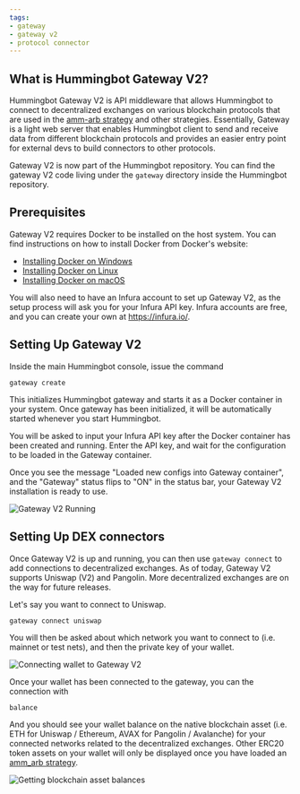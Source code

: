 ```yaml
---
tags:
- gateway
- gateway v2
- protocol connector
---
```


## What is Hummingbot Gateway V2?

Hummingbot Gateway V2 is API middleware that allows Hummingbot to connect to decentralized exchanges on various blockchain protocols that are used in the [amm-arb strategy](/strategies/amm-arbitrage/) and other strategies. Essentially, Gateway is a light web server that enables Hummingbot client to send and receive data from different blockchain protocols and provides an easier entry point for external devs to build connectors to other protocols.

Gateway V2 is now part of the Hummingbot repository. You can find the gateway V2 code living under
the `gateway` directory inside the Hummingbot repository.

## Prerequisites

Gateway V2 requires Docker to be installed on the host system. You can find instructions on how to install Docker from Docker's website:

* [Installing Docker on Windows](https://docs.docker.com/desktop/windows/install/)
* [Installing Docker on Linux](https://docs.docker.com/engine/install/ubuntu/)
* [Installing Docker on macOS](https://docs.docker.com/desktop/mac/install/)

You will also need to have an Infura account to set up Gateway V2, as the setup process will ask you for your Infura API key. Infura accounts are free, and you can create your own at https://infura.io/.

## Setting Up Gateway V2

Inside the main Hummingbot console, issue the command

```
gateway create
```

This initializes Hummingbot gateway and starts it as a Docker container in your system. Once gateway has been initialized, it will be automatically started whenever you start Hummingbot.

You will be asked to input your Infura API key after the Docker container has been created and running. Enter the API key, and wait for the configuration to be loaded in the Gateway container.

Once you see the message "Loaded new configs into Gateway container", and the "Gateway" status flips to "ON" in the status bar, your Gateway V2 installation is ready to use.

![Gateway V2 Running](/assets/img/gateway-create.png)

## Setting Up DEX connectors

Once Gateway V2 is up and running, you can then use `gateway connect` to add connections to decentralized exchanges. As of today, Gateway V2 supports Uniswap (V2) and Pangolin. More decentralized exchanges are on the way for future releases.

Let's say you want to connect to Uniswap.

```
gateway connect uniswap
```

You will then be asked about which network you want to connect to (i.e. mainnet or test nets), and then the private key of your wallet.

![Connecting wallet to Gateway V2](/assets/img/gateway-connect.png)

Once your wallet has been connected to the gateway, you can the connection with

```
balance
```

And you should see your wallet balance on the native blockchain asset (i.e. ETH for Uniswap / Ethereum, AVAX for Pangolin / Avalanche) for your connected networks related to the decentralized exchanges. Other ERC20 token assets on your wallet will only be displayed once you have loaded an [amm_arb strategy](/strategies/amm-arbitrage/).

![Getting blockchain asset balances](/assets/img/gateway-balance.png)
